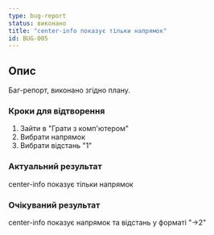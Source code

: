 ```yaml
---
type: bug-report
status: виконано
title: "center-info показує тільки напрямок"
id: BUG-005
---
```


## Опис
Баг-репорт, виконано згідно плану.

### Кроки для відтворення
1. Зайти в "Грати з комп'ютером"
2. Вибрати напрямок
3. Вибрати відстань "1"

### Актуальний результат
center-info показує тільки напрямок

### Очікуваний результат
center-info показує напрямок та відстань у форматі "→2"